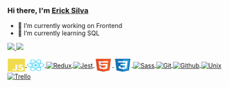 ### Hi there, I'm [Erick Silva](https://ericksilvadev.github.io/)

* 🔭 I’m currently working on Frontend
* 🌱 I’m currently learning SQL

 <div>
  <a href="https://github.com/ericksilvadev">
  <img height="180em" src="https://github-readme-stats.vercel.app/api?username=ericksilvadev&show_icons=true&theme=dracula&include_all_commits=true&count_private=true"/>
  <img height="180em" src="https://github-readme-stats.vercel.app/api/top-langs/?username=ericksilvadev&layout=compact&langs_count=7&theme=dracula"/>
</div>
<div style="display: inline_block"><br>
  <img align="center" alt="Javascript" height="30" width="40" src="https://raw.githubusercontent.com/devicons/devicon/master/icons/javascript/javascript-plain.svg">
  <img align="center" alt="React" height="30" width="40" src="https://raw.githubusercontent.com/devicons/devicon/master/icons/react/react-original.svg">
  <img align="center" alt="Redux" height="30" width="40" src="https://raw.githubusercontent.com/devicons/devicon/master/icons/redux/devicon-redux-original.svg">
  <img align="center" alt="Jest" height="30" width="40" src="https://raw.githubusercontent.com/devicons/devicon/master/icons/jest/devicon-jest-plain.svg">
  <img align="center" alt="HTML5" height="30" width="40" src="https://raw.githubusercontent.com/devicons/devicon/master/icons/html5/html5-original.svg">
  <img align="center" alt="CSS" height="30" width="40" src="https://raw.githubusercontent.com/devicons/devicon/master/icons/css3/css3-original.svg">
  <img align="center" alt="Sass" height="30" width="40" src="https://raw.githubusercontent.com/devicons/devicon/master/icons/sass/devicon-sass-original.svg">
  <img align="center" alt="Git" height="30" width="40" src="https://raw.githubusercontent.com/devicons/devicon/master/icons/git/devicon-git-plain.svg">
  <img align="center" alt="Github" height="30" width="40" src="https://raw.githubusercontent.com/devicons/devicon/master/icons/github/devicon-github-original.svg">
  <img align="center" alt="Unix" height="30" width="40" src="https://raw.githubusercontent.com/devicons/devicon/master/icons/unix/devicon-unix-original.svg">
  <img align="center" alt="Trello" height="30" width="40" src="https://raw.githubusercontent.com/devicons/devicon/master/icons/trello/devicon-trello-plain.svg">
</div>
